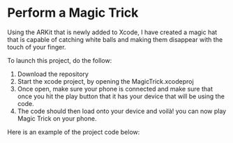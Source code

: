 # Perform a Magic Trick

Using the ARKit that is newly added to Xcode, I have created a magic hat that is capable of catching white balls and making them disappear with the touch of your finger.

To launch this project, do the follow:

1. Download the repository
2. Start the xcode project, by opening the MagicTrick.xcodeproj
3. Once open, make sure your phone is connected and make sure that once you hit the play button that it has your device that will be using the code.
4. The code should then load onto your device and voilà! you can now play Magic Trick on your phone.

Here is an example of the project code below:
